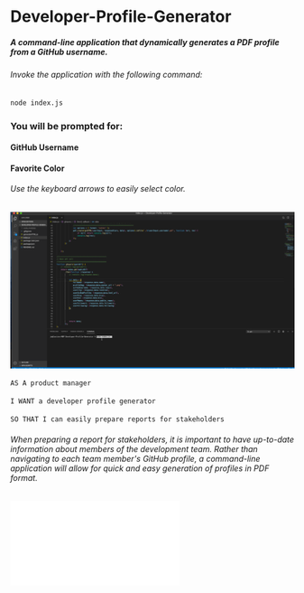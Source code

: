 # Developer-Profile-Generator

##### A command-line application that dynamically generates a PDF profile from a GitHub username.

###### Invoke the application with the following command:

```sh
node index.js
```

### You will be prompted for:
#### GitHub Username
#### Favorite Color
###### Use the keyboard arrows to easily select color.

![Example PDF](./devProfileExample.gif)


```
AS A product manager

I WANT a developer profile generator

SO THAT I can easily prepare reports for stakeholders
```
###### When preparing a report for stakeholders, it is important to have up-to-date information about members of the development team. Rather than navigating to each team member's GitHub profile, a command-line application will allow for quick and easy generation of profiles in PDF format.

![Example PDF](./JayDub21.pdf)